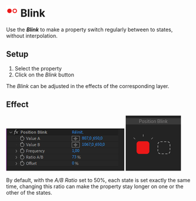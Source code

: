# ![blink Icon](img/duik-icons/automation/blink-icon-r.png) Blink

Use the ***Blink*** to make a property switch regularly between to states, without interpolation.

## Setup

1. Select the property
2. Click on the *Blink* button  

The *Blink* can be adjusted in the effects of the corresponding layer.

## Effect

![Blink panel](img/duik-screenshots/S-Rigging/S-Rigging-Automations/Blink-effects.PNG)
![Blink example](img/duik-screenshots/S-Rigging/S-Rigging-Automations/automation-illustration/blink-example.png)

By default, with the *A/B Ratio* set to 50%, each state is set exactly the same time, changing this ratio can make the property stay longer on one or the other of the states.
